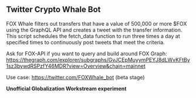 ## Twitter Crypto Whale Bot

FOX Whale filters out transfers that have a value of 500,000 or more $FOX using the GraphQL API and creates a tweet with the transfer information. This script schedules the fetch_data function to run three times a day at specified times to continuously post tweets that meet the criteria. 

Ask for FOX-API if you want to query and build around FOX Graph: https://thegraph.com/explorer/subgraphs/GvJCEpMuyymPEYJ8dLWvKFtBy1sz3bywdRSPzfY46MDR?view=Overview&chain=mainnet

Use case: https://twitter.com/FOXWhale_bot (beta stage)

**Unofficial Globalization Workstream experiment**
